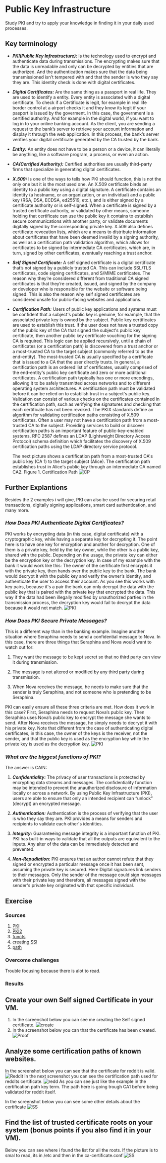 # Public Key Infrastructure
Study PKI and try to apply your knowledge in finding it in your daily used processes.

## Key terminology
- ***PKI(Public Key Infrastructure):*** Is the technology used to encrypt and authenticate data during transmissions. The encrypting makes sure that the data is unreadable and only can be decrypted by entities that are authorized. And the authentication makes sure that the data being transmissioned isn't tempered with and that the sender is who they say they are. This identity check is done with digital certificates.
- ***Digital Certificates:*** Are the same thing as a passport in real life. They are used to identify a entity. Every entity is associated with a digital certificate. To check if a Certificate is legit, for example in real life border control at a airport checks it and they know its legit if your pasport is issued by the goverment. In this case, the government is a certified authority. And for example in the digital world, if you want to log in to your online banking account. As the client, you are sending a request to the bank’s server to retrieve your account information and display it through the web application. In this process, the bank’s server verifies your digital certificate generated by the CA trusted by the bank.
- ***Entity:***  An entity does not have to be a person or a device, it can literally be anything, like a software program, a process, or even an action.
- ***CA(Certified Authority):*** Certified authorities are usually third-party firms that specialize in generating digital certificates.
- ***X.509:*** Is one of the ways to tells how PKI should function, this is not the only one but it is the most used one.
An X.509 certificate binds an identity to a public key using a digital signature. A certificate contains an identity (a hostname, or an organization, or an individual) and a public key (RSA, DSA, ECDSA, ed25519, etc.), and is either signed by a certificate authority or is self-signed. When a certificate is signed by a trusted certificate authority, or validated by other means, someone holding that certificate can use the public key it contains to establish secure communications with another party, or validate documents digitally signed by the corresponding private key.
X.509 also defines certificate revocation lists, which are a means to distribute information about certificates that have been deemed invalid by a signing authority, as well as a certification path validation algorithm, which allows for certificates to be signed by intermediate CA certificates, which are, in turn, signed by other certificates, eventually reaching a trust anchor.
- ***Self Signed Certificate:*** A self signed certificate is a digital certificate that’s not signed by a publicly trusted CA. This can include SSL/TLS certificates, code signing certificates, and S/MIME certificates. The reason why they’re considered different from traditional CA signed certificates is that they’re created, issued, and signed by the company or developer who is responsible for the website or software being signed. This is also the reason why self signed certificates are considered unsafe for public-facing websites and applications.
- ***Certification Path:*** Users of public key applications and systems must be confident that a subject's public key is genuine, for example, that the associated private key is owned by the subject. Public key certificates are used to establish this trust. 
If the user does not have a trusted copy of the public key of the CA that signed the subject's public key certificate, then another public key certificate vouching for the signing CA is required. This logic can be applied recursively, until a chain of certificates (or a certification path) is discovered from a trust anchor or a most-trusted CA to the target subject (commonly referred to as the end-entity). The most-trusted CA is usually specified by a certificate that is issued to a CA that the user directly trusts. In general, a certification path is an ordered list of certificates, usually comprised of the end-entity's public key certificate and zero or more additional certificates. A certification path typically has one or more encodings, allowing it to be safely transmitted across networks and to different operating system architectures.
A certification path must be validated before it can be relied on to establish trust in a subject's public key. Validation can consist of various checks on the certificates contained in the certification path, such as verifying the signatures and checking that each certificate has not been revoked. The PKIX standards define an algorithm for validating certification paths consisting of X.509 certificates.
Often a user may not have a certification path from a most-trusted CA to the subject. Providing services to build or discover certification paths is an important feature of public-key-enabled systems. RFC 2587 defines an LDAP (Lightweight Directory Access Protocol) schema definition which facilitates the discovery of X.509 certification paths using the LDAP directory service protocol.

  The next picture shows a certification path from a most-trusted CA's public key (CA 1) to the target subject (Alice). The certification path establishes trust in Alice's public key through an intermediate CA named CA2.
Figure 1. Certification Path
![CP](../../../00_includes/SEC-06/certpath.png)

## Further Explantions
Besides the 2 examples i will give, PKI can also be used for securing retail transactions, digitally signing applications, smart card authentication, and many more. 

### ***How Does PKI Authenticate Digital Certificates?***
PKI works by encrypting data (in this case, digital certificate) with a cryptographic key, while having a separate key for decrypting it. The point here is to have one key for encryption and another for decryption. One of them is a private key, held by the key owner, while the other is a public key, shared with the public. Depending on the usage, the private key can either be the encryption key or the decryption key. In case of my example with the bank it would work like this: The owner of the certificate first encrypts it with the private key, then hands over the public key to the bank. The bank would decrypt it with the public key and verify the owner’s identity, and authenticate the user to access their account. As you see this works with key pairs, because it's a pair the bank can only decrypt the data with the public key that is paired with the private key that encrypted the data. This way if the data had been illegally modified by unauthorized parties in the transmission process, the decryption key would fail to decrypt the data because it would not match.
![PKI](../../../00_includes/SEC-06/PKI-1.png)

### ***How Does PKI Secure Private Messages?***
This is a different way than in the banking example. 
Imagine another situation where Seraphina needs to send a confidential message to Nova. In this case, there are three things that Seraphina and Nova would want to watch out for:

1.  They want the message to be kept secret so that no third party can view it during transmission.

2. The message is not altered or modified by any third party during transmission.

3. When Nova receives the message, he needs to make sure that the sender is truly Seraphina, and not someone who is pretending to be Seraphina.

PKI can easily ensure all these three criteria are met. How does it work in this case? First, Seraphina needs to request Nova’s public key. Then Seraphina uses Nova’s public key to encrypt the message she wants to send. After Nova receives the message, he simply needs to decrypt it with his private key. Note that different from the case of authenticating digital certificates, in this case, the owner of the keys is the receiver, not the sender, and that the public key is used as the encryption key while the private key is used as the decryption key.
![PKI](../../../00_includes/SEC-06/PKI-2.png)

### ***What are the biggest functions of PKI?***
The answer is CAIN:
 1. ***Confidentiality:*** The privacy of user transactions is protected by encrypting data streams and messages. The confidentiality function may be intended to prevent the unauthorized disclosure of information locally or across a network. By using Public Key Infrastructure (PKI), users are able to ensure that only an intended recipient can “unlock” (decrypt) an encrypted message. 

 2. ***Authentication:*** Authentication is the process of verifying that the user is who they say they are. PKI provides a means for senders and recipients to validate each other's identities.
 3. ***Integrity:*** Guaranteeing message integrity is a important function of PKI. PKI has built-in ways to validate that all the outputs are equivalent to the inputs. Any alter of the data can be immediately detected and prevented.
 4. ***Non-Repudiation:*** PKI ensures that an author cannot refute that they signed or encrypted a particular message once it has been sent, assuming the private key is secured. Here Digital signatures link senders to their messages. Only the sender of the message could sign messages with their private key and therefore, all messages signed with the sender's private key originated with that specific individual.




## Exercise
### Sources
1. [PKI](https://www.pentasecurity.com/blog/how-pki-work/)
2. [PKI2](https://www.keyfactor.com/resources/what-is-pki/#:~:text=Public%20key%20infrastructure%20(PKI)%20governs,end%2Dto%2Dend%20communications.)
3. [functs](https://www.omnisecu.com/security/public-key-infrastructure/what-is-public-key-infrastructure-pki.php)
4. [creating SSl](https://websiteforstudents.com/how-to-create-self-signed-certificates-on-ubuntu-linux/)
5. [path](https://www.ibm.com/docs/en/sdk-java-technology/7?topic=certpath-certification-path-introduction)


### Overcome challenges
Trouble focusing because there is alot to read.

### Results
## Create your own Self signed Certificate in your VM.
1. In the screenshot below you can see me creating the Self signed certificate.
![create](../../../00_includes/SEC-06/creatingcert.png)
2. In the screenshot below you can that the certificate has been created.
![Proof](../../../00_includes/SEC-06/proofcert.png)

## Analyze some certification paths of known websites.
In the screenshot below you can see that the certificate for reddit is valid.
![Reddit](../../../00_includes/SEC-06/reddit.png)
In the next screenshot you can see the certification path used for reddits certificate.
![redd](../../../00_includes/SEC-06/cert%20reddit.png)
As you can see just like the example in the certification path key term. The path here is going trough CA1 before being validated for reddit itself.

In the screenshot below you can see some other details about the certificate
![SS](../../../00_includes/SEC-06/redinfo.png)

## Find the list of trusted certificate roots on your system (bonus points if you also find it in your VM).
Below you can see where i found the list for all the roots. If the picture is to smal to read, its in /etc and then in the ca-certificate.conf
![SS](../../../00_includes/SEC-06/rootlist.png)